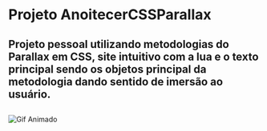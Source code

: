 # Projeto AnoitecerCSSParallax 
## Projeto pessoal utilizando metodologias do Parallax em CSS, site intuitivo com a lua e o texto principal sendo os objetos principal da metodologia dando sentido de imersão ao usuário.

## 

![Gif Animado](https://github.com/victorloureiro1/AnoitecerCSSParallax/blob/main/Site%20Parallax.gif)
